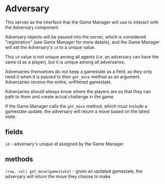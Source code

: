 # Adversary
This serves as the interface that the Game Manager will use to interact with the
Adversary component.   

Adversary objects will be passed into the server, which is considered "registration" (see Game Manager for more details), and the Game Manager will set the Adversary's `id` to a unique value.

This `id` value is not unique among all agents (i.e. an adversary can have the same id as a player), but it is unique among all adversaries. 

Adversaries themselves do not keep a gamestate as a field, as they only need it when it is passed to their `get_move` method as an argument. Adversaries receive the entire, unfiltered gamestate.

Adversaries should always know where the players are so that they can path to them and create actual challenge in the game. 

If the Game Manager calls the `get_move` method, which must include a gamestate update, the adversary will return a move based on the latest state.

## fields
`id` - adversary's unique id assigned by the Game Manager

## methods
`(row, col) get_move(gamestate)` - given an updated gamestate, the adversary will return the move they choose to make